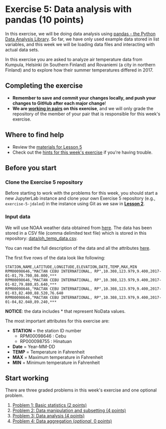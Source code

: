 # Exercise 5: Data analysis with pandas (10 points)

In this exercise, we will be doing data analysis using [pandas - the Python Data Analysis Library](http://pandas.pydata.org/). So far, we have only used example data stored in list variables, and this week we will be loading data files and interacting with actual data sets. 

In this exercise you are asked to analyze air temperature data from Kumpula, Helsinki (in Southern Finland) and Rovaniemi (a city in northern Finland) and to explore how their summer temperatures differed in 2017.

## Completing the exercise

- **Remember to save and commit your changes locally, and push your changes to GitHub after each major change**!
- **We are [working in pairs](https://geo-python-upd.readthedocs.io/en/latest/lessons/L2/why-pairs.html) on this exercise**, and we will only grade the repository of the member of your pair that is responsible for this week's exercise.

## Where to find help

- Review the [materials for Lesson 5](https://geo-python-upd.readthedocs.io/en/latest/lessons/L5/overview.html)
- Check out the [hints for this week's exercise](https://geo-python-upd.readthedocs.io/en/latest/lessons/L5/exercise-5.html#exercise-5-hints) if you're having trouble.

## Before you start

### Clone the Exercise 5 repository

Before starting to work with the problems for this week, you should start a new JupyterLab instance and clone your own Exercise 5 repository (e.g., `exercise-5-jdaled`) in the instance using Git as we saw in [**Lesson 2**](https://geo-python-site.readthedocs.io/en/latest/lessons/L2/git-basics.html#clone-a-repository-from-github).

### Input data

We will use NOAA weather data obtained from [here](https://www.ncdc.noaa.gov/cdo-web/datatools/records). The data has been stored in a CSV file (comma delimited text file) which is stored in this repository: [data/ph_temp_data.csv](data/ph_temp_data.csv).

You can read the full description of the data and all the attributes [here](https://www.ncdc.noaa.gov/cdo-web/datasets#GHCND). 

The first five rows of the data look like following:

```
STATION,NAME,LATITUDE,LONGITUDE,ELEVATION,DATE,TEMP,MAX,MIN
RPM00098646,"MACTAN CEBU INTERNATIONAL, RP",10.308,123.979,9.400,2017-01-01,79.700,86.000,***
RPM00098646,"MACTAN CEBU INTERNATIONAL, RP",10.308,123.979,9.400,2017-01-02,79.880,85.640,***
RPM00098646,"MACTAN CEBU INTERNATIONAL, RP",10.308,123.979,9.400,2017-01-03,82.400,88.520,76.640
RPM00098646,"MACTAN CEBU INTERNATIONAL, RP",10.308,123.979,9.400,2017-01-04,82.040,89.240,***
```

**NOTICE**: the data includes \* that represent NoData values.

The most important attributes for this exercise are:

 - **STATION** = the station ID number
   - RPM00098646 : Cebu
   - RP000098755 : Hinatuan
 - **Date** = Year-MM-DD
 - **TEMP** = Temperature in Fahrenheit
 - **MAX** = Maximum temperature in Fahrenheit
 - **MIN** = Minimum temperature in Fahrenheit
 
## Start working

There are three graded problems in this week's exercise and one optional problem.

1. [Problem 1: Basic statistics (2 points)](Exercise-5-problem-1.ipynb)
2. [Problem 2: Data manipulation and subsetting (4 points)](Exercise-5-problem-2.ipynb)
3. [Problem 3: Data analysis (4 points)](Exercise-5-problem-3.ipynb)
4. [Problem 4: Data aggregation (*optional*, 0 points)](Exercise-5-problem-4.ipynb)